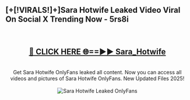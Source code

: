 <h2>[+[!VIRALS!]+]Sara Hotwife Leaked Video Viral On Social X Trending Now - 5rs8i</h2>
<br>
<div align="center">
<h2><a href="https://libra.edu.pl?Sara_Hotwife" rel="nofollow">🔴 CLICK HERE 🌐==►► Sara_Hotwife</a></h2>
<br>
Get Sara Hotwife OnlyFans leaked all content. Now you can access all videos and pictures of Sara Hotwife OnlyFans. New Updated Files 2025!
<br>
<br>
<a href="https://libra.edu.pl?Sara_Hotwife" rel="nofollow" data-target="animated-image.originalLink"><img src="https://i.ibb.co.com/WyWwxjT/player-gif2.gif" alt="Sara Hotwife Leaked OnlyFans" style="max-width: 100%; display: inline-block;" data-target="animated-image.originalImage"></a>
</div>
<br>